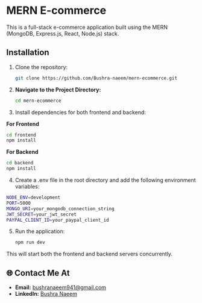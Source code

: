 # MERN E-commerce

This is a full-stack e-commerce application built using the MERN (MongoDB, Express.js, React, Node.js) stack.

## Installation

1. Clone the repository:

   ```sh
   git clone https://github.com/Bushra-naeem/mern-ecommerce.git
   ```

2. **Navigate to the Project Directory:**

   ```sh
   cd mern-ecommerce
   ```

3. Install dependencies for both frontend and backend:

**For Frontend**

```sh
cd frontend
npm install
```

**For Backend**

```sh
cd backend
npm install
```

4. Create a .env file in the root directory and add the following environment variables:

```sh
NODE_ENV=development
PORT=5000
MONGO_URI=your_mongodb_connection_string
JWT_SECRET=your_jwt_secret
PAYPAL_CLIENT_ID=your_paypal_client_id
```

5. Run the application:

   ```sh
   npm run dev
   ```

This will start both the frontend and backend servers concurrently.

## 🌐 Contact Me At

- **Email:** bushranaeem941@gmail.com
- **LinkedIn:** [Bushra Naeem](https://www.linkedin.com/in/bushra-naeem-5b9329246/)
